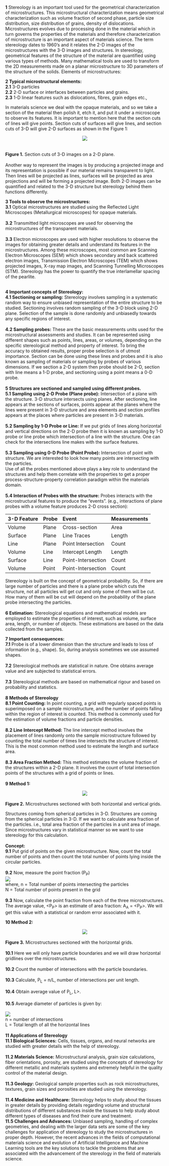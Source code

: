 <b>1</b> Stereology is an important tool used for the geometrical characterization of microstructures. This microstructural characterization means geometrical characterization such as volume fraction of second phase, particle size distribution, size distribution of grains, density of dislocations. Microstructures evolves due to processing done in the material which in turn governs the properties of the materials and therefore characterization of microstructure is an important aspect of materials science. The term stereology dates to 1960’s and it relates the 2-D images of the microstructures with the 3-D images and structures. In stereology, geometrical features of the structure of the material are quantified using various types of methods. Many mathematical tools are used to transform the 2D measurements made on a planar microstructure to 3D parameters of the structure of the solids. Elements of microstructures:<br>

<b>2 Typical microstructural elements:</b><br>
<b>2.1</b>	3-D particles<br>
<b>2.2</b> 2-D surface or interfaces between particles and grains.<br>
<b>2.3</b>	1-D linear features such as dislocations, fibres, grain edges etc.,<br>

In materials science we deal with the opaque materials, and so we take a section of the material then polish it, etch it, and put it under a microscope to observe its features. It is important to mention here that the section cuts of lines will give points. Section cuts of surfaces will give lines, and section cuts of 3-D will give 2-D surfaces as shown in the Figure 1:<br>
<center><image src="images/Picture1.png"></image></center><br><br>
<b>Figure 1.</b> Section cuts of 3-D images on a 2-D plane.<br><br>
Another way to represent the images is by producing a projected image and its representation is possible if our material remains transparent to light. Then lines will be projected as lines, surfaces will be projected as area projections and will be forming a projected image. Both 2-D images can be quantified and related to the 3-D structure but stereology behind them functions differently.<br>

<b>3 Tools to observe the microstructures:</b><br>
<b>3.1</b>	 Optical microstructures are studied using the Reflected Light Microscopes (Metallurgical microscopes) for opaque materials.<br><br>
<b>3.2</b>	 Transmitted light microscopes are used for observing the microstructures of the transparent materials.<br><br> 
<b>3.3</b>  Electron microscopes are used with higher resolutions to observe the images for obtaining greater details and understand its features in the microstructures. Among these microscopes, most common are Scanning Electron Microscopes (SEM) which shows secondary and back scattered electron images, Transmission Electron Microscopes (TEM) which shows projected images, X-ray map images, and Scanning Tunnelling Microscopes (STM). Stereology has the power to quantify the true interlamellar spacing of the pearlite.<br> <br>

<b>4 Important concepts of Stereology:</b><br>
<b>4.1  Sectioning or sampling:</b> Stereology involves sampling in a systematic random way to ensure unbiased representation of the entire structure to be studied. Sectioning involves random sampling of the 3-D block using 2-D plane. Selection of the sample is done randomly and unbiasedly towards any specific regions of interest. <br><br>
<b>4.2  Sampling probes:</b> These are the basic measurements units used for the microstructural assessments and studies. It can be represented using different shapes such as points, lines, areas, or volumes, depending on the specific stereological method and property of interest. To bring the accuracy to obtained results, proper probe selection is of utmost importance. Section can be done using these lines and probes and it is also known as sampling of materials or sampling by probes of various dimensions. If we section a 2-D system then probe should be 2-D, section with line means a 1-D probe, and sectioning using a point means a 0-D probe.<br> <br>
<b>5 Structures are sectioned and sampled using different probes.</b><br>
<b>5.1	Sampling using 2-D Probe (Plane probe):</b> Intersection of a plane with the structure. 3-D structure intersects using planes. After sectioning, line appears at the sections of surfaces, points appear at the planes where the lines were present in 3-D structure and area elements and section profiles appears at the places where particles are present in 3-D materials.<br><br> 
<b>5.2	Sampling by 1-D Probe or Line:</b> If we put grids of lines along horizontal and vertical directions on the 2-D probe then it is known as sampling by 1-D probe or line probe which intersection of a line with the structure. One can check for the intersections line makes with the surface features. <br><br>
<b>5.3 Sampling using 0-D Probe (Point Probe): </b>Intersection of point with structure. We are interested to look how many points are intersecting with the particles.<br> 
Use of all the probes mentioned above plays a key role to understand the structures and help them correlate with the properties to get a proper process-structure-property correlation paradigm within the materials domain.<br><br>
<b>5.4	Interaction of Probes with the structure:</b> Probes interacts with the microstructural features to produce the “events”. (e.g., interactions of plane probes with a volume feature produces 2-D cross section):<br>


|3-D Feature | Probe | Event |Measurements|
| --------------- | --------------- | :--------------- |:--------------- |
|Volume | Plane | Cross-section  | Area |
| Surface  | Plane | Line Traces  | Length | 
| Line | Plane | Point Intersection  | Count | 
| Volume | Line   | Intercept Length  | Length 
|Surface | Line | Point-Intersection  | Count | 
|Volume | Point | Point-Intersection  | Count | 
</centre>

Stereology is built on the concept of geometrical probability. So, if there are large number of particles and there is a plane probe which cuts the structure, not all particles will get cut and only some of them will be cut. How many of them will be cut will depend on the probability of the plane probe intersecting the particles.<br> <br>
<b>6 Estimation:</b> Stereological equations and mathematical models are employed to estimate the properties of interest, such as volume, surface area, length, or number of objects. These estimations are based on the data collected from the samples. <br>

<b>7 Important consequences:</b> <br> 
<b>7.1</b>	Probe is of a lower dimension than the structure and leads to loss of information (e.g., shape). So, during analysis sometimes we use assumed shapes.<br>  
<b>7.2</b>	Stereological methods are statistical in nature. One obtains average value and are subjected to statistical errors.<br>  
<b>7.3</b>	Stereological methods are based on mathematical rigour and based on probability and statistics.<br>  
<b>8 Methods of Stereology</b><br>
<b>8.1	Point Counting:</b> In point counting, a grid with regularly spaced points is superimposed on a sample microstructure, and the number of points falling within the region of interest is counted. This method is commonly used for the estimation of volume fractions and particle densities.<br> <br>
<b>8.2	Line Intercept Method:</b> The line intercept method involves the placement of lines randomly onto the sample microstructure followed by counting the total number of times line intersects the structure of interest. This is the most common method used to estimate the length and surface area.<br> <br>
<b>8.3	Area Fraction Method:</b> This method estimates the volume fraction of the structures within a 2-D plane. It involves the count of total intersection points of the structures with a grid of points or lines.<br> <br>
<b>9 Method 1:</b><br>
<center><image src="images/Picture2.png"></image></center><br>
<b>Figure 2.</b> Microstructures sectioned with both horizontal and vertical grids.<br>

Structures coming from spherical particles in 3-D. Structures are coming from the spherical particles in 3-D. If we want to calculate area fraction of the particles. i.e., total area fraction of the particles in a unit area of image. Since microstructures vary in statistical manner so we want to use stereology for this calculation. <br><br>
<b>Concept:</b><br> 
<b>9.1</b>	Put grid of points on the given microstructure. Now, count the total number of points and then count the total number of points lying inside the circular particles. <br><br>
<b>9.2</b>	Now, measure the point fraction (P<sub>P</sub>)<br>
<image src="images/Picture3.png"><br>
where, n = Total number of points intersecting the particles<br>
<centre>N = Total number of points present in the grid </centre><br><br>
<b>9.3</b>	Now, calculate the point fraction from each of the three microstructures. The average value, <P<sub>P</sub>> is an estimate of area fraction: A<sub>A</sub> = <P<sub>P</sub>>. We will get this value with a statistical or random error associated with it.<br>

<b><centre>10 Method 2:</centre></b><br>
<center><image src="images/Picture4.png"></image></center><br>
<b>Figure 3.</b> Microstructures sectioned with the horizontal grids.<br><br>
<b>10.1</b>	Here we will only have particle boundaries and we will draw horizontal gridlines over the microstructures.<br><br>
<b>10.2</b>	Count the number of intersections with the particle boundaries.<br><br>
<b>10.3</b>	Calculate, P<sub>L</sub> = n/L, number of intersections per unit length.<br><br>
<b>10.4</b>	Obtain average value of P<sub>L</sub>, <P<sub>L</sub>>.<br><br>
<b>10.5</b>	Average diameter of particles is given by:<br><br>
<image src="images/Picture5.png"><br>
n = number of intersections<br>
L = Total length of all the horizontal lines<br><br>
<b>11 Applications of Stereology</b><br>
<b>11.1	Biological Sciences:</b> Cells, tissues, organs, and neural networks are studied with greater details with the help of stereology.<br><br>
<b>11.2	Materials Science:</b> Microstructural analysis, grain size calculations, fiber orientations, porosity, are studied using the concepts of stereology for different metallic and materials systems and extremely helpful in the quality control of the material design.<br><br> 
<b>11.3	Geology:</b> Geological sample properties such as rock microstructures, textures, grain sizes and porosities are studied using the stereology.<br><br>
<b>11.4	Medicine and Healthcare:</b> Stereology helps to study about the tissues in greater details by providing details regarding volume and structural distributions of different substances inside the tissues to help study about different types of diseases and find their cure and treatment.<br>  
<b>11.5	Challenges and Advances:</b> Unbiased sampling, handling of complex geometries, and dealing with the larger data sets are some of the key challenges for application of stereology to study the microstructures in proper depth. However, the recent advances in the fields of computational materials science and evolution of Artificial Intelligence and Machine Learning tools are the key solutions to tackle the problems that are associated with the advancement of the stereology in the field of materials science. 










